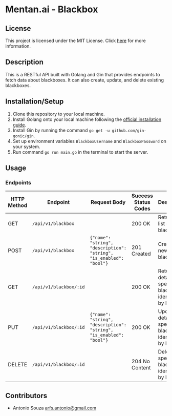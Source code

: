# Mentan.ai - Blackbox

## License

This project is licensed under the MIT License. Click [here](LICENSE) for more information.

## Description

This is a RESTful API built with Golang and Gin that provides endpoints to fetch data about blackboxes. It can also create, update, and delete existing blackboxes.

## Installation/Setup

1. Clone this repository to your local machine.
2. Install Golang onto your local machine following the [official installation guide](https://golang.org/doc/install).
3. Install Gin by running the command `go get -u github.com/gin-gonic/gin`.
4. Set up environment variables `BlackboxUsername` and `BlackboxPassword` on your system.
5. Run command `go run main.go` in the terminal to start the server.

## Usage

### Endpoints

| HTTP Method | Endpoint               | Request Body                                                        | Success Status Codes | Description                                              |
| ----------- | ---------------------- | ------------------------------------------------------------------- | -------------------- | -------------------------------------------------------- |
| GET         | `/api/v1/blackbox`     |                                                                     | 200 OK               | Returns a list of all blackboxes.                        |
| POST        | `/api/v1/blackbox`     | `{"name": "string", "description": "string", "is_enabled": "bool"}` | 201 Created          | Creates a new blackbox.                                  |
| GET         | `/api/v1/blackbox/:id` |                                                                     | 200 OK               | Returns details of a specific blackbox identified by ID. |
| PUT         | `/api/v1/blackbox/:id` | `{"name": "string", "description": "string", "is_enabled": "bool"}` | 200 OK               | Updates details of a specific blackbox identified by ID. |
| DELETE      | `/api/v1/blackbox/:id` |                                                                     | 204 No Content       | Deletes a specific blackbox identified by ID             |

## Contributors

- Antonio Souza <arfs.antonio@gmail.com>

